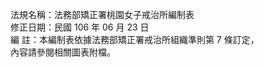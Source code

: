法規名稱：法務部矯正署桃園女子戒治所編制表  
修正日期：民國 106 年 06 月 23 日  
編 註：本編制表依據法務部矯正署戒治所組織準則第 7 條訂定，  
內容請參閱相關圖表附檔。  


